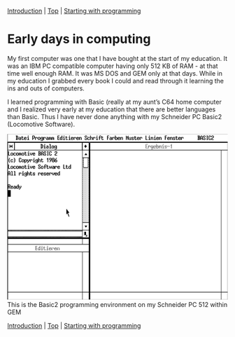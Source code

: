 [Introduction](01.html) | [Top](index.html) | [Starting with programming](03.html)

# Early days in computing #

My first computer was one that I have bought at the start of my education. It was an IBM PC compatible computer having only 512 KB of RAM - at that time well enough RAM. It was MS DOS and GEM only at that days. While in my education I grabbed every book I could and read through it learning the ins and outs of computers.

I learned programming with Basic (really at my aunt’s C64 home computer and I realized very early at my education that there are better languages than Basic. Thus I have never done anything with my Schneider PC Basic2 (Locomotive Software).


![PastedGraphic.png](PastedGraphic.png)This is the Basic2 programming environment on my Schneider PC 512 within GEM



[Introduction](01.html) | [Top](index.html) | [Starting with programming](03.html)





